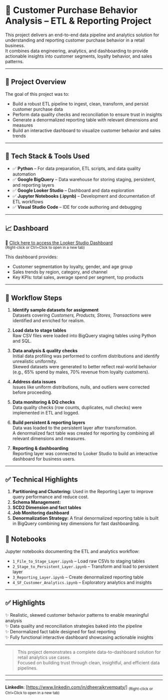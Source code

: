 
# 🛒 Customer Purchase Behavior Analysis – ETL & Reporting Project

This project delivers an end-to-end data pipeline and analytics solution for understanding and reporting customer purchase behavior in a retail business.  
It combines data engineering, analytics, and dashboarding to provide actionable insights into customer segments, loyalty behavior, and sales patterns.

---

## 🚀 Project Overview

The goal of this project was to:

- Build a robust ETL pipeline to ingest, clean, transform, and persist customer purchase data  
- Perform data quality checks and reconciliation to ensure trust in insights  
- Generate a denormalized reporting table with relevant dimensions and measures  
- Build an interactive dashboard to visualize customer behavior and sales trends  

---

## 🧰 Tech Stack & Tools Used

- ✅ **Python** – For data preparation, ETL scripts, and data quality automation  
- ✅ **Google BigQuery** – Data warehouse for storing staging, persistent, and reporting layers  
- ✅ **Google Looker Studio** – Dashboard and data exploration  
- ✅ **Jupyter Notebooks (.ipynb)** – Development and documentation of ETL workflows  
- ✅ **Visual Studio Code** – IDE for code authoring and debugging  

---

## 📈 Dashboard

🔗 [Click here to access the Looker Studio Dashboard](https://lookerstudio.google.com/reporting/f308f1ef-97bf-4173-8854-cf38d6772227/page/ZwWRF)  
<sub>(Right-click or Ctrl+Click to open in a new tab)</sub>



This dashboard provides:

- Customer segmentation by loyalty, gender, and age group  
- Sales trends by region, category, and channel  
- Key KPIs: total sales, average spend per segment, top products  

---

## 📂 Workflow Steps

1. **Identify sample datasets for assignment**  
   Datasets covering *Customers, Products, Stores, Transactions* were identified and enriched for realism.

2. **Load data to stage tables**  
   Raw CSV files were loaded into BigQuery staging tables using Python and SQL.

3. **Data analysis & quality checks**  
   Initial data profiling was performed to confirm distributions and identify unrealistic uniformity.  
   Skewed datasets were generated to better reflect real-world behavior (e.g., 65% spend by males, 70% revenue from loyalty customers).

4. **Address data issues**  
   Issues like uniform distributions, nulls, and outliers were corrected before proceeding.

5. **Data monitoring & DQ checks**  
   Data quality checks (row counts, duplicates, null checks) were implemented in ETL and logged.

6. **Build persistent & reporting layers**  
   Data was loaded to the persistent layer after transformation.  
   A denormalized fact table was created for reporting by combining all relevant dimensions and measures.

7. **Reporting & dashboarding**  
   Reporting layer was connected to Looker Studio to build an interactive dashboard for business users.

---
## ✅ Technical Highlights
1. **Partitioning and Clustering:**
   Used in the Reporting Layer to improve query performance and reduce cost.
2. **Schema Management:**
3. **SCD2 Dimension and fact tables**
4. **Job Monitoring dashboard**
5. **Denormalization Strategy:**
   A final denormalized reporting table is built in BigQuery combining key dimensions for fast dashboarding.

## 📒 Notebooks

Jupyter notebooks documenting the ETL and analytics workflow:

- `1_File_to_Stage_Layer.ipynb` – Load raw CSVs to staging tables  
- `2_Stage_to_Persistent_Layer.ipynb` – Transform and load to persistent layer  
- `3_Reporting_Layer.ipynb` – Create denormalized reporting table  
- `4_SF_Customer_Analytics.ipynb` – Exploratory analytics and insights  

---

## ✅ Highlights

✨ Realistic, skewed customer behavior patterns to enable meaningful analysis  
✨ Data quality and reconciliation strategies baked into the pipeline  
✨ Denormalized fact table designed for fast reporting  
✨ Fully functional interactive dashboard showcasing actionable insights  

---

> This project demonstrates a complete data-to-dashboard solution for retail analytics use cases.  
> Focused on building trust through clean, insightful, and efficient data pipelines.

---
---
**LinkedIn**: [https://www.linkedin.com/in/dheerajkrvempaty/]  <sub>(Right-click or Ctrl+Click to open in a new tab)</sub>
